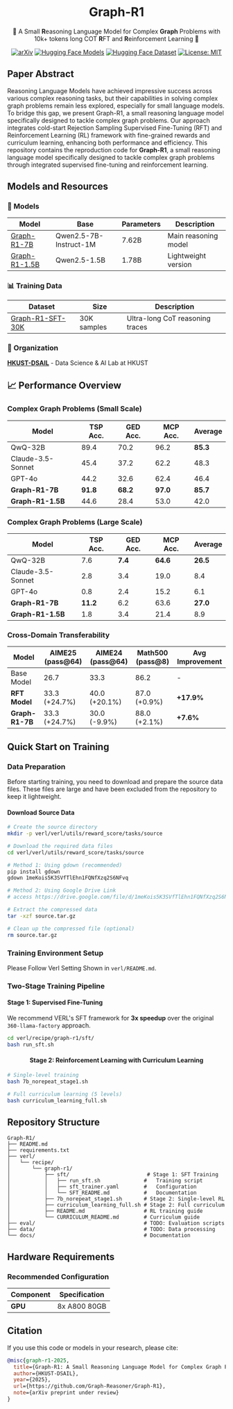 <div align="center">

# Graph-R1

<div>
   🧠 A Small <strong>R</strong>easoning Language Model for Complex <strong>Graph</strong> Problems with 10k+ tokens long COT <strong>R</strong>FT and <strong>R</strong>einforcement Learning  🔗
</div>

</div>

<div align="center">

[![arXiv](https://img.shields.io/badge/arXiv-under%20review-red)](https://github.com/Graph-Reasoner/Graph-R1) [![Hugging Face Models](https://img.shields.io/badge/🤗%20Hugging%20Face-Models-blue)](https://huggingface.co/HKUST-DSAIL) [![Hugging Face Dataset](https://img.shields.io/badge/🤗%20Hugging%20Face-Dataset-green)](https://huggingface.co/datasets/HKUST-DSAIL/Graph-R1-SFT-30K) [![License: MIT](https://img.shields.io/badge/License-MIT-yellow.svg)](https://opensource.org/licenses/MIT)

</div>

## Paper Abstract

Reasoning Language Models have achieved impressive success across various complex reasoning tasks, but their capabilities in solving complex graph problems remain less explored, especially for small language models. To bridge this gap, we present Graph-R1, a small reasoning language model specifically designed to tackle complex graph problems. Our approach integrates cold-start Rejection Sampling Supervised Fine-Tuning (RFT) and Reinforcement Learning (RL) framework with fine-grained rewards and curriculum learning, enhancing both performance and efficiency.
This repository contains the reproduction code for **Graph-R1**, a small reasoning language model specifically designed to tackle complex graph problems through integrated supervised fine-tuning and reinforcement learning.

## Models and Resources

### 🎯 Models

| Model                                                             | Base                   | Parameters | Description          |
| ----------------------------------------------------------------- | ---------------------- | ---------- | -------------------- |
| [Graph-R1-7B](https://huggingface.co/HKUST-DSAIL/Graph-R1-7B)     | Qwen2.5-7B-Instruct-1M | 7.62B      | Main reasoning model |
| [Graph-R1-1.5B](https://huggingface.co/HKUST-DSAIL/Graph-R1-1.5B) | Qwen2.5-1.5B           | 1.78B      | Lightweight version  |

### 📊 Training Data

| Dataset                                                                          | Size        | Description                     |
| -------------------------------------------------------------------------------- | ----------- | ------------------------------- |
| [Graph-R1-SFT-30K](https://huggingface.co/datasets/HKUST-DSAIL/Graph-R1-SFT-30K) | 30K samples | Ultra-long CoT reasoning traces |

### 🏢 Organization

[**HKUST-DSAIL**](https://huggingface.co/HKUST-DSAIL) - Data Science & AI Lab at HKUST

</div>

## 📈 Performance Overview

### Complex Graph Problems (Small Scale)

| Model             | TSP Acc. | GED Acc. | MCP Acc. | Average  |
| ----------------- | -------- | -------- | -------- | -------- |
| QwQ-32B           | 89.4     | 70.2     | 96.2     | **85.3** |
| Claude-3.5-Sonnet | 45.4     | 37.2     | 62.2     | 48.3     |
| GPT-4o            | 44.2     | 32.6     | 62.4     | 46.4     |
| **Graph-R1-7B**   | **91.8** | **68.2** | **97.0** | **85.7** |
| **Graph-R1-1.5B** | 44.6     | 28.4     | 53.0     | 42.0     |

### Complex Graph Problems (Large Scale)

| Model             | TSP Acc. | GED Acc. | MCP Acc. | Average  |
| ----------------- | -------- | -------- | -------- | -------- |
| QwQ-32B           | 7.6      | **7.4**  | **64.6** | **26.5** |
| Claude-3.5-Sonnet | 2.8      | 3.4      | 19.0     | 8.4      |
| GPT-4o            | 0.8      | 2.4      | 15.2     | 6.1      |
| **Graph-R1-7B**   | **11.2** | 6.2      | 63.6     | **27.0** |
| **Graph-R1-1.5B** | 1.8      | 3.4      | 21.4     | 8.9      |

### Cross-Domain Transferability

| Model           | AIME25 (pass@64) | AIME24 (pass@64) | Math500 (pass@8) | Avg Improvement |
| --------------- | ---------------- | ---------------- | ---------------- | --------------- |
| Base Model      | 26.7             | 33.3             | 86.2             | -               |
| **RFT Model**   | 33.3 (+24.7%)    | 40.0 (+20.1%)    | 87.0 (+0.9%)     | **+17.9%**      |
| **Graph-R1-7B** | 33.3 (+24.7%)    | 30.0 (-9.9%)     | 88.0 (+2.1%)     | **+7.6%**       |

## Quick Start on Training

### Data Preparation

Before starting training, you need to download and prepare the source data files. These files are large and have been excluded from the repository to keep it lightweight.

#### Download Source Data

```bash
# Create the source directory
mkdir -p verl/verl/utils/reward_score/tasks/source

# Download the required data files
cd verl/verl/utils/reward_score/tasks/source

# Method 1: Using gdown (recommended)
pip install gdown
gdown 1meKois5K3SVfTlEhn1FQNfXzq2S6NFvq

# Method 2: Using Google Drive Link
# access https://drive.google.com/file/d/1meKois5K3SVfTlEhn1FQNfXzq2S6NFvq/view?usp=sharing

# Extract the compressed data
tar -xzf source.tar.gz

# Clean up the compressed file (optional)
rm source.tar.gz
```

### Training Environment Setup

Please Follow Verl Setting Shown in `verl/README.md`.

### Two-Stage Training Pipeline

#### Stage 1: Supervised Fine-Tuning

We recommend VERL's SFT framework for **3x speedup** over the original `360-llama-factory` approach.

```bash
cd verl/recipe/graph-r1/sft/
bash run_sft.sh
```

<div align="center">

#### Stage 2: Reinforcement Learning with Curriculum Learning

</div>

```bash
# Single-level training
bash 7b_norepeat_stage1.sh

# Full curriculum learning (5 levels)
bash curriculum_learning_full.sh
```

## Repository Structure

```
Graph-R1/
├── README.md
├── requirements.txt
├── verl/
│   └── recipe/
│       └── graph-r1/
│           ├── sft/                         # Stage 1: SFT Training
│           │   ├── run_sft.sh              #   Training script
│           │   ├── sft_trainer.yaml        #   Configuration
│           │   └── SFT_README.md           #   Documentation
│           ├── 7b_norepeat_stage1.sh       # Stage 2: Single-level RL
│           ├── curriculum_learning_full.sh # Stage 2: Full curriculum
│           ├── README.md                   # RL training guide
│           └── CURRICULUM_README.md        # Curriculum guide
├── eval/                                   # TODO: Evaluation scripts
├── data/                                   # TODO: Data processing
└── docs/                                   # Documentation
```

## Hardware Requirements

### Recommended Configuration

| Component | Specification |
| --------- | ------------- |
| **GPU**   | 8x A800 80GB  |

## Citation

If you use this code or models in your research, please cite:

```bibtex
@misc{graph-r1-2025,
  title={Graph-R1: A Small Reasoning Language Model for Complex Graph Problems},
  author={HKUST-DSAIL},
  year={2025},
  url={https://github.com/Graph-Reasoner/Graph-R1},
  note={arXiv preprint under review}
}
```
